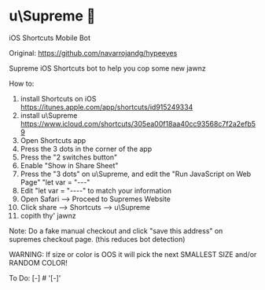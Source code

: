 # u\Supreme 🐶
iOS Shortcuts Mobile Bot

Original: https://github.com/navarrojandg/hypeeyes

Supreme iOS Shortcuts bot to help you cop some new jawnz

How to:

1) install Shortcuts on iOS https://itunes.apple.com/app/shortcuts/id915249334
2) install u\Supreme https://www.icloud.com/shortcuts/305ea00f18aa40cc93568c7f2a2efb59
3) Open Shortcuts app
4) Press the 3 dots in the corner of the app
5) Press the "2 switches button" 
6) Enable "Show in Share Sheet"
7) Press the "3 dots" on u\Supreme, and edit the "Run JavaScript on Web Page" "let var = "---"
7) Edit "let var = "----" to match your information
8) Open Safari --> Proceed to Supremes Website
9) Click share --> Shortcuts --> u\Supreme
10) copith thy' jawnz

Note: Do a fake manual checkout and click "save this address" on supremes checkout page. (this reduces bot detection)

WARNING: If size or color is OOS it will pick the next SMALLEST SIZE and/or RANDOM COLOR!

To Do:
[-] # '[-]'
